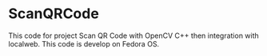 # ScanQRCode
This code for project Scan QR Code with OpenCV C++ then integration with localweb. This code is develop on Fedora OS.
